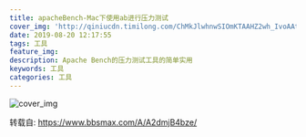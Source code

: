 ```yaml
---
title: apacheBench-Mac下使用ab进行压力测试
cover_img: 'http://qiniucdn.timilong.com/ChMkJlwhnwSIOmKTAAHZ2wh_IvoAAt-BwKXjvoAAdnz996.jpg'
date: 2019-08-20 12:17:55
tags: 工具
feature_img:
description: Apache Bench的压力测试工具的简单实用
keywords: 工具
categories: 工具
---
```


![cover_img](http://qiniucdn.timilong.com/ChMkJlwhnwSIOmKTAAHZ2wh_IvoAAt-BwKXjvoAAdnz996.jpg)

转载自: https://www.bbsmax.com/A/A2dmjB4bze/

